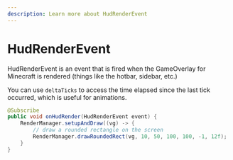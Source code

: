 ```yaml
---
description: Learn more about HudRenderEvent
---
```


# HudRenderEvent

HudRenderEvent is an event that is fired when the GameOverlay for Minecraft is rendered (things like the hotbar, sidebar, etc.)



You can use `deltaTicks` to access the time elapsed since the last tick occurred, which is useful for animations.

```java
@Subscribe
public void onHudRender(HudRenderEvent event) {
    RenderManager.setupAndDraw((vg) -> {
        // draw a rounded rectangle on the screen
        RenderManager.drawRoundedRect(vg, 10, 50, 100, 100, -1, 12f);
    }
}
```
